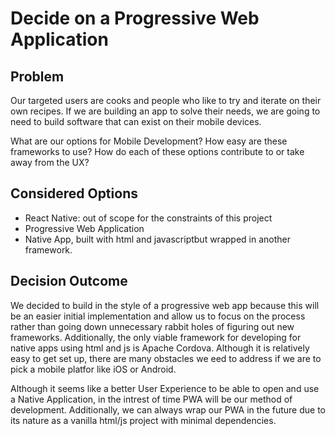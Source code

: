 # Decide on a Progressive Web Application #

## Problem ##

Our targeted users are cooks and people who like to try and iterate on their own recipes. If we are building an app to solve their needs, we are going to need to build software that can exist on their mobile devices.

What are our options for Mobile Development?
How easy are these frameworks to use?
How do each of these options contribute to or take away from the UX?

## Considered Options ##

* React Native: out of scope for the constraints of this project
* Progressive Web Application
* Native App, built with html and javascriptbut wrapped in another framework.

## Decision Outcome ##

We decided to build in the style of a progressive web app because this will be an easier initial implementation and allow us to focus on the process rather than going down unnecessary rabbit holes of figuring out new frameworks. Additionally, the only viable framework for developing for native apps using html and js is Apache Cordova. Although it is relatively easy to get set up, there are many obstacles we eed to address if we are to pick a mobile platfor like iOS or Android.

Although it seems like a better User Experience to be able to open and use a Native Application, in the intrest of time PWA will be our method of development. Additionally, we can always wrap our PWA in the future due to its nature as a vanilla html/js project with minimal dependencies.